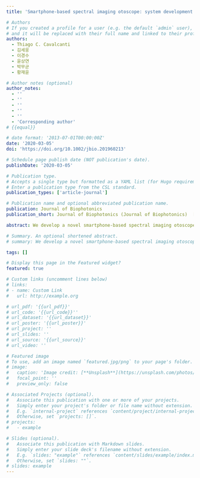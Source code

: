 ```yaml
---
title: 'Smartphone-based spectral imaging otoscope: system development and preliminary study for evaluation of its potential as a mobile diagnostic tool'

# Authors
# If you created a profile for a user (e.g. the default `admin` user), write the username (folder name) here
# and it will be replaced with their full name and linked to their profile.
authors:
  - Thiago C. Cavalcanti
  - 김세웅
  - 이경수
  - 윤상연
  - 박무균
  - 황재윤

# Author notes (optional)
author_notes:
  - ''
  - ''
  - ''
  - ''
  - ''
  - 'Corresponding author'
# {{equal}}

# date format: '2013-07-01T00:00:00Z'
date: '2020-03-05'
doi: 'https://doi.org/10.1002/jbio.201960213'

# Schedule page publish date (NOT publication's date).
publishDate: '2020-03-05'

# Publication type.
# Accepts a single type but formatted as a YAML list (for Hugo requirements).
# Enter a publication type from the CSL standard.
publication_types: ['article-journal']

# Publication name and optional abbreviated publication name.
publication: Journal of Biophotonics
publication_short: Journal of Biophotonics (Journal of Biophotonics)  [__SCI(E) IF=3.21, 28.79% (Q2)__]

abstract: We develop a novel smartphone-based spectral imaging otoscope for telemedicine and examine its capability for the mobile diagnosis of middle ear diseases. The device was applied to perform spectral imaging and analysis of an ear-mimicking phantom and a normal and abnormal tympanic membrane for evaluation of its potential for the mobile diagnosis. Spectral classified images were obtained via online spectral analysis in a remote server. The phantom experimental results showed that it allowed us to distinguish four different fluids located behind a semitransparent membrane. Also, in the spectral classified images of normal ears (n = 3) and an ear with chronic otitis media (n = 1), the normal and abnormal regions in each ear could be quantitatively distinguished with high contrast. These preliminary results thus suggested that it might have the potentials for providing quantitative information for the mobile diagnosis of various middle ear diseases.

# Summary. An optional shortened abstract.
# summary: We develop a novel smartphone-based spectral imaging otoscope for telemedicine and examine its capability for the mobile diagnosis of middle ear diseases. The device was applied to perform spectral imaging and analysis of an ear-mimicking phantom and a normal and abnormal tympanic membrane for evaluation of its potential for the mobile diagnosis. Spectral classified images were obtained via online spectral analysis in a remote server. The phantom experimental results showed that it allowed us to distinguish four different fluids located behind a semitransparent membrane. Also, in the spectral classified images of normal ears (n = 3) and an ear with chronic otitis media (n = 1), the normal and abnormal regions in each ear could be quantitatively distinguished with high contrast. These preliminary results thus suggested that it might have the potentials for providing quantitative information for the mobile diagnosis of various middle ear diseases.

tags: []

# Display this page in the Featured widget?
featured: true

# Custom links (uncomment lines below)
# links:
# - name: Custom Link
#   url: http://example.org

# url_pdf: '{{url_pdf}}'
# url_code: '{{url_code}}''
# url_dataset: '{{url_dataset}}'
# url_poster: '{{url_poster}}'
# url_project: ''
# url_slides: ''
# url_source: '{{url_source}}'
# url_video: ''

# Featured image
# To use, add an image named `featured.jpg/png` to your page's folder.
# image:
#   caption: 'Image credit: [**Unsplash**](https://unsplash.com/photos/pLCdAaMFLTE)'
#   focal_point: ''
#   preview_only: false

# Associated Projects (optional).
#   Associate this publication with one or more of your projects.
#   Simply enter your project's folder or file name without extension.
#   E.g. `internal-project` references `content/project/internal-project/index.md`.
#   Otherwise, set `projects: []`.
# projects:
#   - example

# Slides (optional).
#   Associate this publication with Markdown slides.
#   Simply enter your slide deck's filename without extension.
#   E.g. `slides: "example"` references `content/slides/example/index.md`.
#   Otherwise, set `slides: ""`.
# slides: example
---
```

